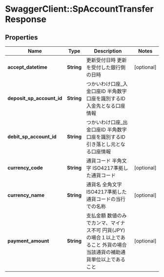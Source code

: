 # SwaggerClient::SpAccountTransferResponse

## Properties
Name | Type | Description | Notes
------------ | ------------- | ------------- | -------------
**accept_datetime** | **String** | 更新受付日時 更新を受付した銀行側の日時  | [optional] 
**deposit_sp_account_id** | **String** | つかいわけ口座_入金口座ID 半角数字 口座を識別するID　入金先となる口座情報  | 
**debit_sp_account_id** | **String** | つかいわけ口座_出金口座ID 半角数字 口座を識別するID　引き落とし元となる口座情報  | 
**currency_code** | **String** | 通貨コード 半角文字 ISO4217準拠した通貨コード  | [optional] 
**currency_name** | **String** | 通貨名 全角文字 ISO4217準拠した通貨コードの当行での名称  | [optional] 
**payment_amount** | **String** | 支払金額 数値のみでカンマ、マイナス不可 円貨(JPY)の場合１以上であること 外貨の場合当該通貨の補助通貨単位以上であること  | [optional] 


